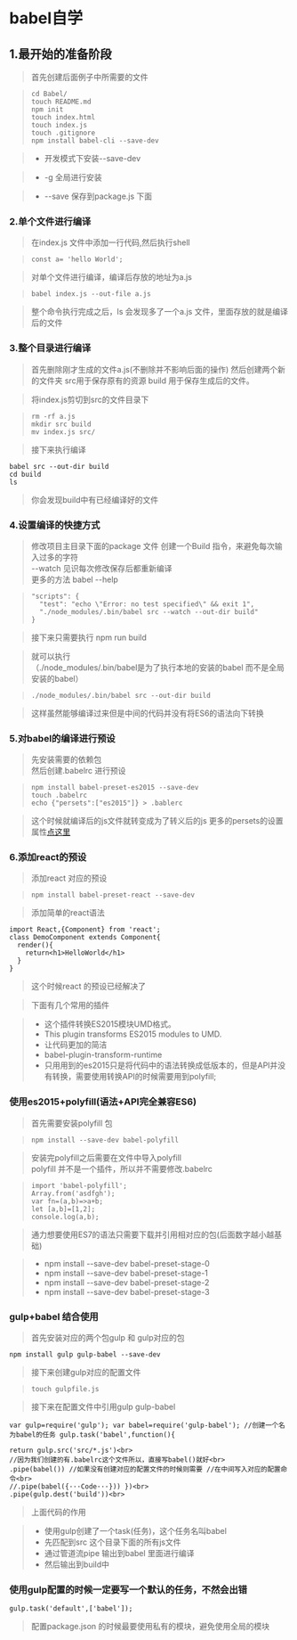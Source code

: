 # babel自学

## 1.最开始的准备阶段

> 首先创建后面例子中所需要的文件

> ```
> cd Babel/
> touch README.md
> npm init
> touch index.html
> touch index.js
> touch .gitignore
> npm install babel-cli --save-dev
> ```

> - 开发模式下安装--save-dev<br>

> - -g 全局进行安装<br>

> - --save 保存到package.js 下面

### 2.单个文件进行编译

> 在index.js 文件中添加一行代码,然后执行shell

> ```
> const a= 'hello World';
> ```

> 对单个文件进行编译，编译后存放的地址为a.js

> ```
> babel index.js --out-file a.js
> ```

> 整个命令执行完成之后，ls 会发现多了一个a.js 文件，里面存放的就是编译后的文件

### 3.整个目录进行编译

> 首先删除刚才生成的文件a.js(不删除并不影响后面的操作) 然后创建两个新的文件夹 src用于保存原有的资源 build 用于保存生成后的文件。

> 将index.js剪切到src的文件目录下

> ```
> rm -rf a.js
> mkdir src build
> mv index.js src/
> ```

> 接下来执行编译

```
babel src --out-dir build
cd build
ls
```

> 你会发现build中有已经编译好的文件

### 4.设置编译的快捷方式

> 修改项目主目录下面的package 文件 创建一个Build 指令，来避免每次输入过多的字符<br>
> --watch 见识每次修改保存后都重新编译<br>
> 更多的方法 babel --help

> ```
> "scripts": {
>   "test": "echo \"Error: no test specified\" && exit 1",
>   "./node_modules/.bin/babel src --watch --out-dir build"
> }
> ```

> 接下来只需要执行 npm run build

> 就可以执行<br>
> （./node_modules/.bin/babel是为了执行本地的安装的babel 而不是全局安装的babel）

> ```
> ./node_modules/.bin/babel src --out-dir build
> ```

> 这样虽然能够编译过来但是中间的代码并没有将ES6的语法向下转换

### 5.对babel的编译进行预设

> 先安装需要的依赖包<br>
> 然后创建.babelrc 进行预设

> ```
> npm install babel-preset-es2015 --save-dev
> touch .babelrc
> echo {"persets":["es2015"]} > .bablerc
> ```

> 这个时候就编译后的js文件就转变成为了转义后的js 更多的persets的设置属性[点这里](http://babeljs.io/docs/usage/options/)

### 6.添加react的预设

> 添加react 对应的预设

> ```
> npm install babel-preset-react --save-dev
> ```

> 添加简单的react语法<br>

```
import React,{Component} from 'react';
class DemoComponent extends Component{
  render(){
    return<h1>HelloWorld</h1>
  }
}
```

> 这个时候react 的预设已经解决了

> 下面有几个常用的插件

> - 这个插件转换ES2015模块UMD格式。
> - This plugin transforms ES2015 modules to UMD.
> - 让代码更加的简洁
> - babel-plugin-transform-runtime
> - 只用用到的es2015只是将代码中的语法转换成低版本的，但是API并没有转换，需要使用转换API的时候需要用到polyfill;

### 使用es2015+polyfill(语法+API完全兼容ES6)

> 首先需要安装polyfill 包<br>

> ```
> npm install --save-dev babel-polyfill
> ```

> 安装完polyfill之后需要在文件中导入polyfill<br>
> polyfill 并不是一个插件，所以并不需要修改.babelrc

> ```
> import 'babel-polyfill';
> Array.from('asdfgh');
> var fn=(a,b)=>a+b;
> let [a,b]=[1,2];
> console.log(a,b);
> ```

> 通力想要使用ES7的语法只需要下载并引用相对应的包(后面数字越小越基础)

> - npm install --save-dev babel-preset-stage-0
> - npm install --save-dev babel-preset-stage-1
> - npm install --save-dev babel-preset-stage-2
> - npm install --save-dev babel-preset-stage-3

### gulp+babel 结合使用

> 首先安装对应的两个包gulp 和 gulp对应的包

```
npm install gulp gulp-babel --save-dev
```

> 接下来创建gulp对应的配置文件

> ```
> touch gulpfile.js
> ```

> 接下来在配置文件中引用gulp gulp-babel

```
var gulp=require('gulp'); var babel=require('gulp-babel'); //创建一个名为babel的任务 gulp.task('babel',function(){

return gulp.src('src/*.js')<br>
//因为我们创建的有.babelrc这个文件所以，直接写babel()就好<br>
.pipe(babel()) //如果没有创建对应的配置文件的时候则需要 //在中间写入对应的配置命令<br>
//.pipe(babel({···Code···})) })<br>
.pipe(gulp.dest('build'))<br>
```

> 上面代码的作用

> - 使用gulp创建了一个task(任务)，这个任务名叫babel
> - 先匹配到src 这个目录下面的所有js文件
> - 通过管道流pipe 输出到babel 里面进行编译
> - 然后输出到build中

### 使用gulp配置的时候一定要写一个默认的任务，不然会出错

```
gulp.task('default',['babel']);
```

> 配置package.json 的时候最要使用私有的模块，避免使用全局的模块
